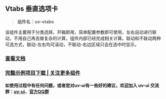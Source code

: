 ## Vtabs 垂直选项卡

> **组件名：uv-vtabs**

该组件主要用于分类选择，开箱即用，简单配置参数即可使用，左右自动进行联动，不用自己再去做复杂的计算，组件内部已经完成相关计算。联动和不联动两种可选方式，联动-左右均可滚动，不联动-右边区域只会在选中时显示。


### <a href="https://www.uvui.cn/components/vtabs.html" target="_blank">查看文档</a>

### [完整示例项目下载 | 关注更多组件](https://ext.dcloud.net.cn/plugin?name=uv-ui)

#### 如使用过程中有任何问题，或者您对uv-ui有一些好的建议，欢迎加入 uv-ui 交流群：<a href="https://ext.dcloud.net.cn/plugin?id=12287" target="_blank">uv-ui</a>、<a href="https://www.uvui.cn/components/addQQGroup.html" target="_blank">官方QQ群</a>
